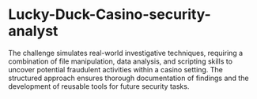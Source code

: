 # Lucky-Duck-Casino-security-analyst
The challenge simulates real-world investigative techniques, requiring a combination of file manipulation, data analysis, and scripting skills to uncover potential fraudulent activities within a casino setting. The structured approach ensures thorough documentation of findings and the development of reusable tools for future security tasks.
